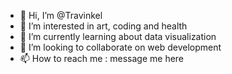 - 👋 Hi, I’m @Travinkel
- 👀 I’m interested in art, coding and health
- 🌱 I’m currently learning about data visualization
- 💞️ I’m looking to collaborate on web development
- 📫 How to reach me : message me here

<!---
Travinkel/Travinkel is a ✨ special ✨ repository because its `README.md` (this file) appears on your GitHub profile.
You can click the Preview link to take a look at your changes.
--->
